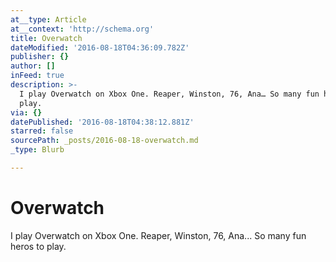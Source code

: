 ```yaml
---
at__type: Article
at__context: 'http://schema.org'
title: Overwatch
dateModified: '2016-08-18T04:36:09.782Z'
publisher: {}
author: []
inFeed: true
description: >-
  I play Overwatch on Xbox One. Reaper, Winston, 76, Ana… So many fun heros to
  play.
via: {}
datePublished: '2016-08-18T04:38:12.881Z'
starred: false
sourcePath: _posts/2016-08-18-overwatch.md
_type: Blurb

---
```

# Overwatch

I play Overwatch on Xbox One. Reaper, Winston, 76, Ana... So many fun heros to play.
